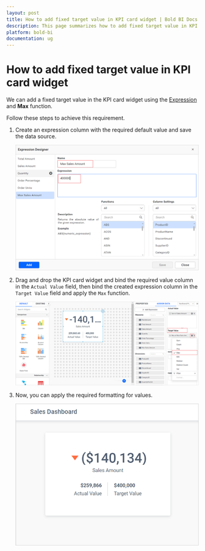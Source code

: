 ```yaml
---
layout: post
title: How to add fixed target value in KPI card widget | Bold BI Docs
description: This page summarizes how to add fixed target value in KPI card widget by creating an expression column for the powerful KPI dashboard using Bold BI application.
platform: bold-bi
documentation: ug
---
```


# How to add fixed target value in KPI card widget

We can add a fixed target value in the KPI card widget using the [Expression](https://help.boldbi.com/embedded-bi/working-with-data-source/transforming-data/configuring-expression-columns/) and **Max** function.

Follow these steps to achieve this requirement.

1.	Create an expression column with the required default value and save the data source.

    ![Create Expression with default value](/static/assets/embedded/faq/images/create-default-value-expression.png#max-width=60%)

2. Drag and drop the KPI card widget and bind the required value column in the `Actual Value` field, then bind the created expression column in the `Target Value` field and apply the `Max` function.

    ![Assign Expression in KPI card widget](/static/assets/embedded/faq/images/assign-expression-in-kpi-card.png)

3. Now, you can apply the required formatting for values. 

    ![KPI Card Preview](/static/assets/embedded/faq/images/kpi-card-preview.png)